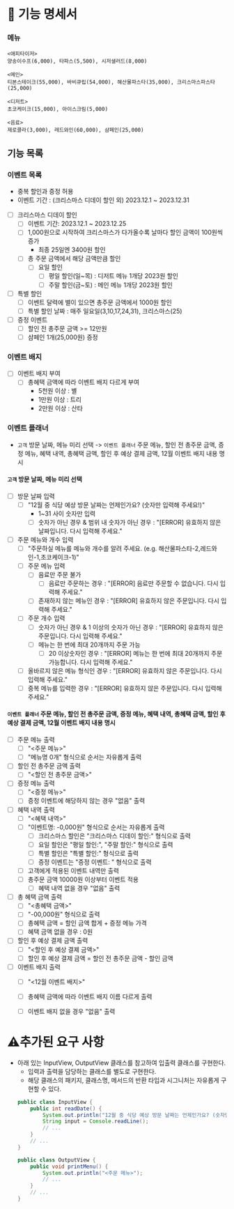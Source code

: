# 🚀 기능 명세서

### 메뉴

```
<애피타이저>
양송이수프(6,000), 타파스(5,500), 시저샐러드(8,000)

<메인>
티본스테이크(55,000), 바비큐립(54,000), 해산물파스타(35,000), 크리스마스파스타(25,000)

<디저트>
초코케이크(15,000), 아이스크림(5,000)

<음료>
제로콜라(3,000), 레드와인(60,000), 샴페인(25,000)
```
## 기능 목록
### 이벤트 목록
- 중복 할인과 증정 허용
- 이벤트 기간 : (크리스마스 디데이 할인 외) 2023.12.1 ~ 2023.12.31
- [ ] 크리스마스 디데이 할인
  - [ ] 이벤트 기간: 2023.12.1 ~ 2023.12.25
  - [ ] 1,000원으로 시작하여 크리스마스가 다가올수록 날마다 할인 금액이 100원씩 증가
    - 최종 25일엔 3400원 할인
  - [ ] 총 주문 금액에서 해당 금액만큼 할인
    - [ ] 요일 할인
      - [ ] 평일 할인(일~목) : 디저트 메뉴 1개당 2023원 할인
      - [ ] 주말 할인(금~토) : 메인 메뉴 1개당 2023원 할인
- [ ] 특별 할인
  - [ ] 이벤트 달력에 별이 있으면 총주문 금액에서 1000원 할인
  - [ ] 특별 할인 날짜 : 매주 일요일(3,10,17,24,31), 크리스마스(25)
- [ ] 증정 이벤트
  - [ ] 할인 전 총주문 금액 >= 12만원
  - [ ] 샴페인 1개(25,000원) 증정
### 이벤트 배지
- [ ] 이벤트 배지 부여
  - [ ] 총혜택 금액에 따라 이벤트 배지 다르게 부여
      - 5천원 이상 : 별
      - 1만원 이상 : 트리
      - 2만원 이상 : 산타
### 이벤트 플래너
- `고객` 방문 날짜, 메뉴 미리 선택 -> `이벤트 플래너` 주문 메뉴, 할인 전 총주문 금액, 증정 메뉴, 혜택 내역, 총혜택 금액, 할인 후 예상 결제 금액, 12월 이벤트 배지 내용 명시
#### `고객` 방문 날짜, 메뉴 미리 선택
- [ ] 방문 날짜 입력
  - [ ] "12월 중 식당 예상 방문 날짜는 언제인가요? (숫자만 입력해 주세요!)"
    - 1~31 사이 숫자만 입력
    - [ ] 숫자가 아닌 경우 & 범위 내 숫자가 아닌 경우 :  "[ERROR] 유효하지 않은 날짜입니다. 다시 입력해 주세요."
- [ ] 주문 메뉴와 개수 입력
  - [ ] "주문하실 메뉴를 메뉴와 개수를 알려 주세요. (e.g. 해산물파스타-2,레드와인-1,초코케이크-1)"
  - [ ] 주문 메뉴 입력
    - [ ] 음료만 주문 불가 
      -[ ] 음료만 주문하는 경우 : "[ERROR] 음료만 주문할 수 없습니다. 다시 입력해 주세요." 
    - [ ] 존재하지 않는 메뉴인 경우 : "[ERROR] 유효하지 않은 주문입니다. 다시 입력해 주세요."
  - [ ] 주문 개수 입력
    - [ ] 숫자가 아닌 경우 & 1 이상의 숫자가 아닌 경우 : "[ERROR] 유효하지 않은 주문입니다. 다시 입력해 주세요."
    - [ ] 메뉴는 한 번에 최대 20개까지 주문 가능
      - [ ] 20 이상숫자인 경우 : "[ERROR] 메뉴는 한 번에 최대 20개까지 주문 가능합니다. 다시 입력해 주세요."
  - [ ] 올바르지 않은 메뉴 형식인 경우 : "[ERROR] 유효하지 않은 주문입니다. 다시 입력해 주세요."
  - [ ] 중복 메뉴를 입력한 경우 : "[ERROR] 유효하지 않은 주문입니다. 다시 입력해 주세요."
#### `이벤트 플래너` 주문 메뉴, 할인 전 총주문 금액, 증정 메뉴, 혜택 내역, 총혜택 금액, 할인 후 예상 결제 금액, 12월 이벤트 배지 내용 명시
- [ ] 주문 메뉴 출력
  - [ ] "<주문 메뉴>" 
  - [ ] "메뉴명 0개" 형식으로 순서는 자유롭게 출력
- [ ] 할인 전 총주문 금액 출력
  - [ ] "<할인 전 총주문 금액>"
- [ ] 증정 메뉴 출력
  - [ ] "<증정 메뉴>"
  - [ ] 증정 이벤트에 해당하지 않는 경우 "없음" 출력
- [ ] 혜택 내역 출력
  - [ ] "<혜택 내역>"
  - [ ] "이벤트명: -0,000원" 형식으로 순서는 자유롭게 출력
    - [ ] 크리스마스 할인은 "크리스마스 디데이 할인:" 형식으로 출력
    - [ ] 요일 할인은 "평일 할인:", "주말 할인:" 형식으로 출력
    - [ ] 특별 할인은 "특별 할인:" 형식으로 출력
    - [ ] 증정 이벤트는 "증정 이벤트: " 형식으로 출력
  - [ ] 고객에게 적용된 이벤트 내역만 출력
  - [ ] 총주문 금액 10000원 이상부터 이벤트 적용
    - [ ] 혜택 내역 없을 경우 "없음" 출력
- [ ] 총 혜택 금액 출력
  - [ ] "<총혜택 금액>"
  - [ ] "-00,000원" 형식으로 출력
  - [ ] 총혜택 금액 = 할인 금액 합게 + 증정 메뉴 가격
  - [ ] 혜택 금액 없을 경우 : 0원
- [ ] 할인 후 예상 결제 금액 출력
  - [ ] "<할인 후 예상 결졔 금액>"
  - [ ] 할인 후 예상 결제 금액 = 할인 전 총주문 금액 - 할인 금액
- [ ] 이벤트 배지 출력
  - [ ] "<12월 이벤트 배지>"
  - [ ] 총혜택 금액에 따라 이벤트 배지 이름 다르게 출력
  - [ ] 이벤트 배지 없을 경우 "없음" 출력


# ⚠️추가된 요구 사항
- 아래 있는 InputView, OutputView 클래스를 참고하여 입출력 클래스를 구현한다.
  - 입력과 출력을 담당하는 클래스를 별도로 구현한다.
  - 해당 클래스의 패키지, 클래스명, 메서드의 반환 타입과 시그니처는 자유롭게 구현할 수 있다.
  ```java
  public class InputView {
      public int readDate() {
          System.out.println("12월 중 식당 예상 방문 날짜는 언제인가요? (숫자만 입력해 주세요!)");
          String input = Console.readLine();    
          // ...
      }
      // ...
  }
  ```
  ```java
  public class OutputView {
      public void printMenu() {
          System.out.println("<주문 메뉴>");
          // ...
      }
      // ...
  }
  ```